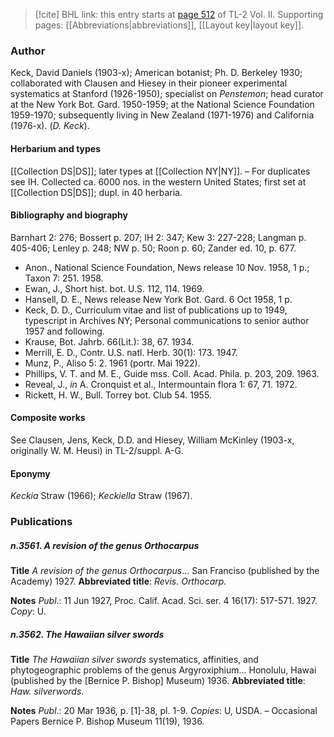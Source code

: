 > [!cite] BHL link: this entry starts at [page 512](https://www.biodiversitylibrary.org/item/103253#page/538/mode/1up) of TL-2 Vol. II.
> Supporting pages: [[Abbreviations|abbreviations]], [[Layout key|layout key]].

### Author

Keck, David Daniels (1903-x); American botanist; Ph. D. Berkeley 1930; collaborated with Clausen and Hiesey in their pioneer experimental systematics at Stanford (1926-1950); specialist on *Penstemon*; head curator at the New York Bot. Gard. 1950-1959; at the National Science Foundation 1959-1970; subsequently living in New Zealand (1971-1976) and California (1976-x). (*D. Keck*).

#### Herbarium and types

[[Collection DS|DS]]; later types at [[Collection NY|NY]]. – For duplicates see IH. Collected ca. 6000 nos. in the western United States; first set at [[Collection DS|DS]]; dupl. in 40 herbaria.

#### Bibliography and biography

Barnhart 2: 276; Bossert p. 207; IH 2: 347; Kew 3: 227-228; Langman p. 405-406; Lenley p. 248; NW p. 50; Roon p. 60; Zander ed. 10, p. 677.
- Anon., National Science Foundation, News release 10 Nov. 1958, 1 p.; Taxon 7: 251. 1958.
- Ewan, J., Short hist. bot. U.S. 112, 114. 1969.
- Hansell, D. E., News release New York Bot. Gard. 6 Oct 1958, 1 p.
- Keck, D. D., Curriculum vitae and list of publications up to 1949, typescript in Archives NY; Personal communications to senior author 1957 and following.
- Krause, Bot. Jahrb. 66(Lit.): 38, 67. 1934.
- Merrill, E. D., Contr. U.S. natl. Herb. 30(1): 173. 1947.
- Munz, P., Aliso 5: 2. 1961 (portr. Mai 1922).
- Phillips, V. T. and M. E., Guide mss. Coll. Acad. Phila. p. 203, 209. 1963.
- Reveal, J., *in* A. Cronquist et al., Intermountain flora 1: 67, 71. 1972.
- Rickett, H. W., Bull. Torrey bot. Club 54. 1955.

#### Composite works

See Clausen, Jens, Keck, D.D. and Hiesey, William McKinley (1903-x, originally W. M. Heusi) in TL-2/suppl. A-G.

#### Eponymy

*Keckia* Straw (1966); *Keckiella* Straw (1967).

### Publications

##### n.3561. A revision of the genus Orthocarpus

**Title**
*A revision of the genus Orthocarpus*... San Franciso (published by the Academy) 1927.
**Abbreviated title**: *Revis. Orthocarp.*

**Notes**
*Publ*.: 11 Jun 1927, Proc. Calif. Acad. Sci. ser. 4 16(17): 517-571. 1927. *Copy*: U.

##### n.3562. The Hawaiian silver swords

**Title**
*The Hawaiian silver swords* systematics, affinities, and phytogeographic problems of the genus Argyroxiphium... Honolulu, Hawai (published by the \[Bernice P. Bishop\] Museum) 1936.
**Abbreviated title**: *Haw. silverwords*.

**Notes**
*Publ*.: 20 Mar 1936, p. \[1\]-38, pl. 1-9. *Copies*: U, USDA. – Occasional Papers Bernice P. Bishop Museum 11(19), 1936.

